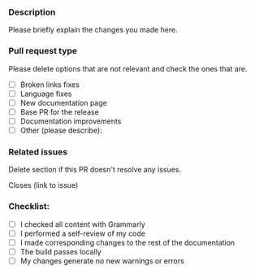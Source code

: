 ### Description

Please briefly explain the changes you made here.

### Pull request type

Please delete options that are not relevant and check the ones that are.

- [ ] Broken links fixes
- [ ] Language fixes
- [ ] New documentation page
- [ ] Base PR for the release
- [ ] Documentation improvements
- [ ] Other (please describe):

### Related issues

Delete section if this PR doesn't resolve any issues. 

Closes (link to issue)

### Checklist:

- [ ] I checked all content with Grammarly
- [ ] I performed a self-review of my code
- [ ] I made corresponding changes to the rest of the documentation
- [ ] The build passes locally
- [ ] My changes generate no new warnings or errors